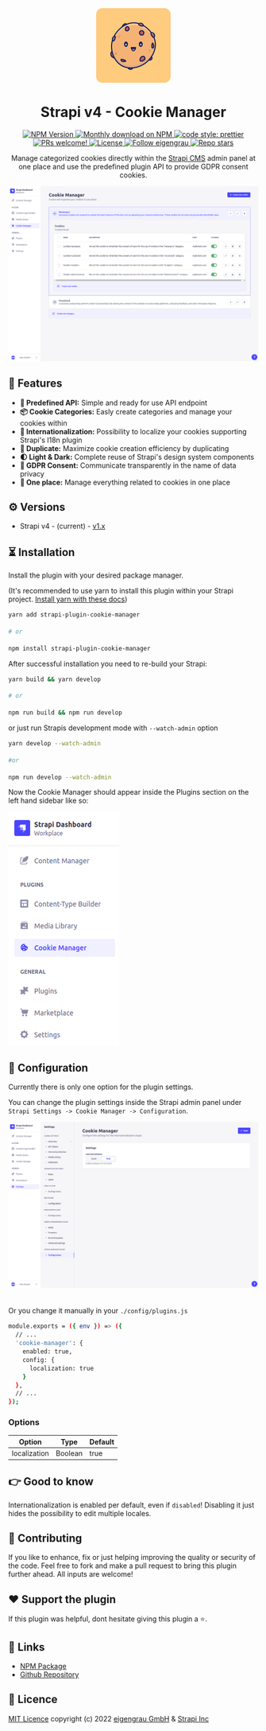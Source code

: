 <div align="center" width="150px">
  <img style="width: 150px; height: auto;" src="public/plugin-icon.png" alt="Logo - Strapi Cookie Manager" />
</div>

<div align="center">

  # Strapi v4 - Cookie Manager

  <p>
    <a href="https://www.npmjs.org/package/strapi-plugin-cookie-manager">
      <img src="https://img.shields.io/npm/v/strapi-plugin-cookie-manager.svg?style=plastic" alt="NPM Version" />
    </a>
    <a href="https://www.npmjs.org/package/strapi-plugin-cookie-manager">
      <img src="https://img.shields.io/npm/dt/strapi-plugin-cookie-manager.svg?style=plastic" alt="Monthly download on NPM" />
    </a>
    <a href="https://github.com/prettier/prettier" target="_blank" rel="noopener noreferrer">
      <img alt="code style: prettier" src="https://img.shields.io/badge/code_style-prettier-ff69b4.svg?style=plastic">
    </a>
    <a href="#-contributing">
      <img src="https://img.shields.io/badge/PRs-welcome-brightgreen.svg?style=plastic" alt="PRs welcome!" />
    </a>
    <a href="#-license">
      <img src="https://img.shields.io/github/license/eigengrau-ch/strapi-plugin-cookie-manager?style=plastic" alt="License" />
    </a>
    <a href="https://twitter.com/intent/follow?screen_name=eigengrau_ch" target="_blank" rel="noopener noreferrer">
      <img alt="Follow eigengrau" src="https://img.shields.io/twitter/follow/eigengrau_ch?color=%231DA1F2&label=follow%20me&style=plastic">
    </a>
    <a href="#">
      <img alt="Repo stars" src="https://img.shields.io/github/stars/eigengrau-ch/strapi-plugin-cookie-manager?color=white&label=Github&style=plastic">
    </a>
  </p>

  Manage categorized cookies directly within the [Strapi CMS](https://github.com/strapi/strapi) admin panel at one place and use the predefined plugin API to provide GDPR consent cookies.

  <img src="public/plugin-usage.png" alt="Screenshot of Cookie Manager usage" />

</div>

## 🎉 Features

- **🥞 Predefined API:** Simple and ready for use API endpoint
- **📦 Cookie Categories:** Easly create categories and manage your cookies within
- **💬 Internationalization:** Possibility to localize your cookies supporting Strapi's I18n plugin
- **👥 Duplicate:** Maximize cookie creation efficiency by duplicating
- **🌓 Light & Dark:** Complete reuse of Strapi's design system components
- **📢 GDPR Consent:** Communicate transparently in the name of data privacy
- **📍 One place:** Manage everything related to cookies in one place


## ⚙️ Versions

- Strapi v4 - (current) - [v1.x](https://github.com/eigengrau-ch/strapi-plugin-cookie-manager)


## ⏳ Installation

Install the plugin with your desired package manager.

(It's recommended to use yarn to install this plugin within your Strapi project. [Install yarn with these docs](https://yarnpkg.com/lang/en/docs/install/))

```bash
yarn add strapi-plugin-cookie-manager

# or

npm install strapi-plugin-cookie-manager
```

After successful installation you need to re-build your Strapi:

```bash
yarn build && yarn develop

# or

npm run build && npm run develop
```

or just run Strapis development mode with `--watch-admin` option

```bash
yarn develop --watch-admin

#or

npm run develop --watch-admin
```

Now the Cookie Manager should appear inside the Plugins section on the left hand sidebar like so:

<img src="public/plugin-sidebar.png" alt="Screenshot of sidebar with Cookie Manager installed" />


## 🔧 Configuration

Currently there is only one option for the plugin settings.

You can change the plugin settings inside the Strapi admin panel under `Strapi Settings -> Cookie Manager -> Configuration`.

<img style="margin-bottom: 20px;" src="public/plugin-settings.png" alt="Screenshot of the Cookie Manager settings pahe" />

Or you change it manually in your `./config/plugins.js`

```bash
module.exports = ({ env }) => ({
  // ...
  'cookie-manager': {
    enabled: true,
    config: {
      localization: true
    }
  },
  // ...
});
```

### Options

| Option           | Type             | Default |
| ---------------- | ---------------- | ------- |
| localization     | Boolean          | true    |


## 👉 Good to know

Internationalization is enabled per default, even if `disabled`! Disabling it just hides the possibility to edit multiple locales.


## 🤝 Contributing

If you like to enhance, fix or just helping improving the quality or security of the code. Feel free to fork and make a pull request to bring this plugin further ahead. All inputs are welcome!


## ❤️ Support the plugin

If this plugin was helpful, dont hesitate giving this plugin a ⭐️.


## 🔗 Links
- [NPM Package](https://www.npmjs.com/package/strapi-plugin-cookie-manager)
- [Github Repository](https://github.com/eigengrau-ch/strapi-plugin-cookie-manager)


## 📝 Licence

[MIT Licence](https://github.com/eigengrau-ch/strapi-plugin-cookie-manager/blob/main/LICENSE) copyright (c) 2022 [eigengrau GmbH](https://eigengrau.ch) & [Strapi Inc](https://strapi.io/)